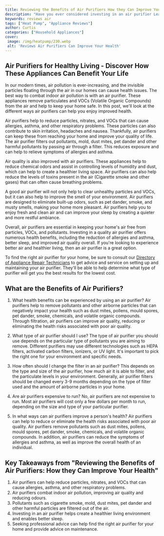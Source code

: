 ```yaml
---
title: Reviewing the Benefits of Air Purifiers How they Can Improve Your Health
description: "Have you ever considered investing in an air purifier Learn more about the potential health benefits of air purifiers and what they can do for you"
keywords: reviews air
tags: ["Heat Pump", "Appliance Reviews"]
author: Curtis
categories: ["Household Appliances"]
cover: 
 image: /img/heatpump/230.webp
 alt: 'Reviews Air Purifiers Can Improve Your Health'
---
```

## Air Purifiers for Healthy Living - Discover How These Appliances Can Benefit Your Life

In our modern times, air pollution is ever-increasing, and the invisible particles floating through the air in our homes can cause health issues. The best way to combat indoor air pollution is with an air purifier. These appliances remove particulates and VOCs (Volatile Organic Compounds) from the air and help to keep your home safe. In this post, we'll look at the different ways air purifiers can help you enjoy improved health.

Air purifiers help to reduce particles, nitrates, and VOCs that can cause allergies, asthma, and other respiratory problems. These particles can also contribute to skin irritation, headaches and nausea. Thankfully, air purifiers can keep these from reaching your home and improve your quality of life. The air purifier filters out pollutants, mold, dust mites, pet dander and other harmful pollutants by passing air through a filter. This reduces exposure and can help to relieve symptoms of allergies and asthma.

Air quality is also improved with air purifiers. These appliances help to reduce chemical odors and assist in controlling levels of humidity and dust, which can help to create a healthier living space. Air purifiers can also help reduce the levels of toxins present in the air (Cigarette smoke and other gases) that can often cause breathing problems.

A good air purifier will not only help to clear unhealthy particles and VOCs, but it can also help to improve the smell of your environment. Air purifiers are designed to eliminate built-up odors, such as pet dander, smoke, and musty smells, making your home more pleasant. Air purifiers help you to enjoy fresh and clean air and can improve your sleep by creating a quieter and more restful ambiance.

Overall, air purifiers are essential in keeping your home's air free from particles, VOCs, and pollutants. Investing in a quality air purifier offers numerous health benefits, including the reduction of allergies and asthma, better sleep, and improved air quality overall. If you're looking to experience better air and healthier living, then an air purifier is a great option.

To find the right air purifier for your home, be sure to consult our [Directory of Appliance Repair Technicians](./pages/appliance-repair-technicians) to get advice and service on setting up and maintaining your air purifier. They'll be able to help determine what type of purifier will get you the best results for the lowest cost.

## What are the Benefits of Air Purifiers?

1. What health benefits can be experienced by using an air purifier? 
Air purifiers help to remove pollutants and other airborne particles that can negatively impact your health such as dust mites, pollens, mould spores, pet dander, smoke, chemicals, and volatile organic compounds. Through filtration, air purifiers can improve air quality, reducing or eliminating the health risks associated with poor air quality.

2. What type of air purifier should I use? 
The type of air purifier you should use depends on the particular type of pollutants you are aiming to remove. Different purifiers may use different technologies such as HEPA filters, activated carbon filters, ionizers, or UV light. It's important to pick the right one for your environment and specific needs.

3. How often should I change the filter in an air purifier?
This depends on the type and size of the air purifier, how much air it is able to filter, and the particulate levels in your environment. Generally, air purifier filters should be changed every 3-9 months depending on the type of filter used and the amount of airborne particles in your home.

4. Are air purifiers expensive to run?
No, air purifiers are not expensive to run. Most air purifiers will cost only a few dollars per month to run, depending on the size and type of your particular purifier.

5. In what ways can air purifiers improve a person's health?
Air purifiers can help to reduce or eliminate the health risks associated with poor air quality. Air purifiers remove pollutants such as dust mites, pollens, mould spores, pet dander, smoke, chemicals, and volatile organic compounds. In addition, air purifiers can reduce the symptoms of allergies and asthma, as well as improve the overall health of an individual.

## Key Takeaways from "Reviewing the Benefits of Air Purifiers: How they Can Improve Your Health"
1. Air purifiers can help reduce particles, nitrates, and VOCs that can cause allergies, asthma, and other respiratory problems.
2. Air purifiers combat indoor air pollution, improving air quality and reducing odours.
3. Pollutants such as cigarette smoke, mold, dust mites, pet dander and other harmful particles are filtered out of the air.
4. Investing in an air purifier helps create a healthier living environment and enables better sleep.
5. Seeking professional advice can help find the right air purifier for your home and provide advice on maintenance.
